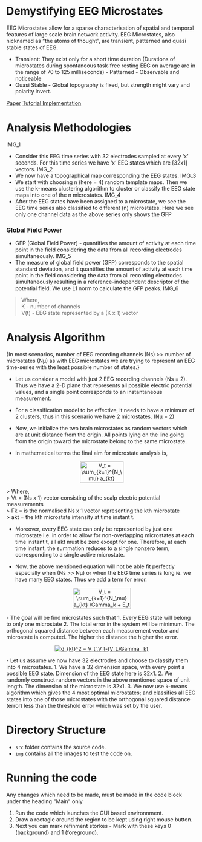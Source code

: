 # Demystifying EEG Microstates
EEG Microstates allow for a sparse characterisation of spatial and temporal features of large scale brain network activity.
EEG Microstates, also nicknamed as “the atoms of thought”, are transient, patterned and quasi stable states of EEG.
- Transient: They exist only for a short time duration (Durations of microstates during
spontaneous task-free resting EEG on average are in the range of 70 to 125 milliseconds) - Patterned - Observable and noticeable
- Quasi Stable - Global topography is fixed, but strength might vary and polarity invert.

[Paper](https://ieeexplore.ieee.org/document/391164)
[Tutorial Implementation](https://www.biorxiv.org/content/10.1101/289850v1)


# Analysis Methodologies 
IMG_1
- Consider this EEG time series with 32 electrodes sampled at every ‘x’ seconds. For this time series we have ‘x’ EEG states which are [32x1] vectors.
IMG_2
- We now have a topographical map corresponding the EEG states.
IMG_3
- We start with choosing n (here = 4) random template maps. Then we use the k-means clustering algorithm to cluster or classify the EEG state maps into one of the n microstates.
IMG_4
- After the EEG states have been assigned to a microstate, we see the EEG time series also classified to different (n) microstates. Here we see only one channel data as the above series only shows the GFP

### Global Field Power
- GFP (Global Field Power) - quantifies the amount of activity at each time point in the field considering the data from all recording electrodes simultaneously.
IMG_5
- The measure of global field power (GFP) corresponds to the spatial standard deviation, and it quantifies the amount of activity at each time point in the field considering the data from all recording electrodes simultaneously resulting in a reference-independent descriptor of the potential field. We use L1 norm to calculate the GFP peaks.
IMG_6
> Where,<br />
> K - number of channels<br />
> V(t) - EEG state represented by a (K x 1) vector

# Analysis Algorithm
{In most scenarios, number of EEG recording channels (Ns) >> number of microstates (Nµ) as with EEG microstates we are trying to represent an EEG time-series with the least possible number of states.}

- Let us consider a model with just 2 EEG recording channels (Ns = 2). Thus we have a 2-D plane that represents all possible electric potential values, and a single point corresponds to an instantaneous measurement. 
- For a classification model to be effective, it needs to have a minimum of 2 clusters, thus in this scenario we have 2 microstates. (Nµ = 2)

- Now, we initialize the two brain microstates as random vectors which are at unit distance from the origin. All points lying on the line going from the origin toward the microstate belong to the same microstate. 

- In mathematical terms the final aim for microstate analysis is,
<p align="center">
    <img src="http://www.sciweavers.org/tex2img.php?eq=V_t%20%3D%20%5Csum_%7Bk%3D1%7D%5E%7BN_%5Cmu%7D%20a_%7Bkt%7D%20%5CGamma_k&bc=White&fc=Black&im=jpg&fs=12&ff=arev&edit=0" align="center" border="0" alt="V_t = \sum_{k=1}^{N_\mu} a_{kt} \Gamma_k" width="115" height="56" />
</p>
> Where,<br />
> Vt = (Ns x 1) vector consisting of the scalp electric potential measurements <br />
> Γk = is the normalised Ns x 1 vector representing the kth microstate <br />
> akt = the kth microstate intensity at time instant t. 

- Moreover, every EEG state can only be represented by just one microstate i.e. in order to allow for non-overlapping microstates at each time instant t, all akt must be zero except for one. Therefore, at each time instant, the summation reduces to a single nonzero term, corresponding to a single active microstate.

- Now, the above mentioned equation will not be able fit perfectly especially when (Ns >> Nµ) or when the EEG time series is long ie. we have many EEG states. Thus we add a term for error.
<p align="center">
    <img src="https://bit.ly/2Z1VsRU" align="center" border="0" alt="V_t = \sum_{k=1}^{N_\mu} a_{kt} \Gamma_k + E_t" width="153" height="56" />
</p>
- The goal will be find microstates such that 
1. Every EEG state will belong to only one microstate
2. The total error in the system will be minimum. The orthogonal squared distance between each measurement vector and microstate is computed. The higher the distance the higher the error.
<p align="center">
    <a href="https://www.codecogs.com/eqnedit.php?latex=d_{kt}^2&space;=&space;V_t'.V_t-(V_t.\Gamma&space;_k)" target="_blank"><img src="https://latex.codecogs.com/gif.latex?d_{kt}^2&space;=&space;V_t'.V_t-(V_t.\Gamma&space;_k)" title="d_{kt}^2 = V_t'.V_t-(V_t.\Gamma _k)" /></a>
</p>
- Let us assume we now have 32 electrodes and choose to classify them into 4 microstates. 
1. We have a 32 dimension space, with every point a possible EEG state. Dimension of the EEG state here is 32x1.
2. We randomly construct random vectors in the above mentioned space of unit length. The dimension of the microstate is 32x1.
3. We now use k-means algorithm which gives the 4 most optimal microstates; and classifies all EEG states into one of those microstates with the orthogonal squared distance (error) less than the threshold error which was set by the user.

# Directory Structure
- ```src``` folder contains the source code. 
- ```img``` contains all the images to test the code on.
 
# Running the code
Any changes which need to be made, must be made in the code block under the heading "Main" only
1. Run the code which launches the GUI based environnment.
2. Draw a rectagle around the region to be kept using right mouse button.
3. Next you can mark refinment storkes - Mark with these keys 0 (background) and 1 (foreground).
